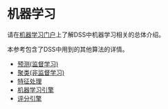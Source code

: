 # 机器学习 #
请在[机器学习门户](https://www.dataiku.com/learn/portals/machine-learning.html)上了解DSS中机器学习相关的总体介绍。

本参考包含了DSS中用到的其他算法的详情。

- [预测(监督学习)](Supervised.md)
- [聚类(非监督学习)](Unsupervised.md)
- [特征处理](Features-handling.md)
- [机器学习引擎](Engines.md)
- [评分引擎](Scoring-engines.md)

